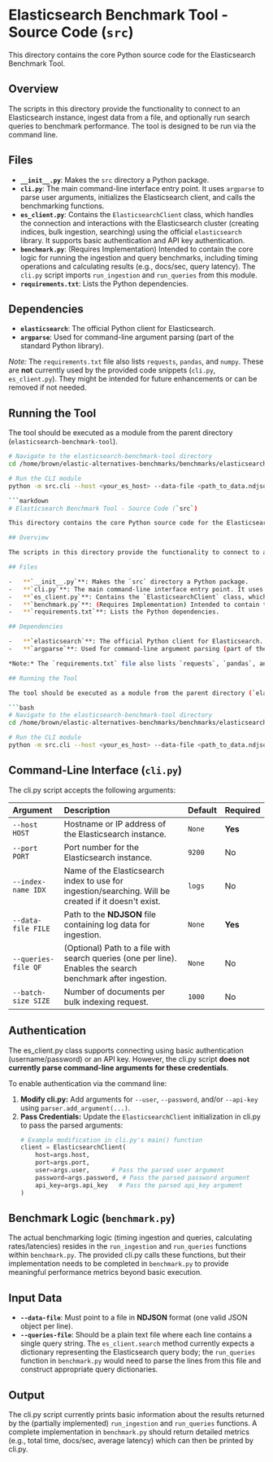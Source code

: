 # Elasticsearch Benchmark Tool - Source Code (`src`)

This directory contains the core Python source code for the Elasticsearch Benchmark Tool.

## Overview

The scripts in this directory provide the functionality to connect to an Elasticsearch instance, ingest data from a file, and optionally run search queries to benchmark performance. The tool is designed to be run via the command line.

## Files

-   **`__init__.py`**: Makes the `src` directory a Python package.
-   **`cli.py`**: The main command-line interface entry point. It uses `argparse` to parse user arguments, initializes the Elasticsearch client, and calls the benchmarking functions.
-   **`es_client.py`**: Contains the `ElasticsearchClient` class, which handles the connection and interactions with the Elasticsearch cluster (creating indices, bulk ingestion, searching) using the official `elasticsearch` library. It supports basic authentication and API key authentication.
-   **`benchmark.py`**: (Requires Implementation) Intended to contain the core logic for running the ingestion and query benchmarks, including timing operations and calculating results (e.g., docs/sec, query latency). The `cli.py` script imports `run_ingestion` and `run_queries` from this module.
-   **`requirements.txt`**: Lists the Python dependencies.

## Dependencies

-   **`elasticsearch`**: The official Python client for Elasticsearch.
-   **`argparse`**: Used for command-line argument parsing (part of the standard Python library).

*Note:* The `requirements.txt` file also lists `requests`, `pandas`, and `numpy`. These are **not** currently used by the provided code snippets (`cli.py`, `es_client.py`). They might be intended for future enhancements or can be removed if not needed.

## Running the Tool

The tool should be executed as a module from the parent directory (`elasticsearch-benchmark-tool`).

```bash
# Navigate to the elasticsearch-benchmark-tool directory
cd /home/brown/elastic-alternatives-benchmarks/benchmarks/elasticsearch-benchmark-tool

# Run the CLI module
python -m src.cli --host <your_es_host> --data-file <path_to_data.ndjson> [options]

```markdown
# Elasticsearch Benchmark Tool - Source Code (`src`)

This directory contains the core Python source code for the Elasticsearch Benchmark Tool.

## Overview

The scripts in this directory provide the functionality to connect to an Elasticsearch instance, ingest data from a file, and optionally run search queries to benchmark performance. The tool is designed to be run via the command line.

## Files

-   **`__init__.py`**: Makes the `src` directory a Python package.
-   **`cli.py`**: The main command-line interface entry point. It uses `argparse` to parse user arguments, initializes the Elasticsearch client, and calls the benchmarking functions.
-   **`es_client.py`**: Contains the `ElasticsearchClient` class, which handles the connection and interactions with the Elasticsearch cluster (creating indices, bulk ingestion, searching) using the official `elasticsearch` library. It supports basic authentication and API key authentication.
-   **`benchmark.py`**: (Requires Implementation) Intended to contain the core logic for running the ingestion and query benchmarks, including timing operations and calculating results (e.g., docs/sec, query latency). The `cli.py` script imports `run_ingestion` and `run_queries` from this module.
-   **`requirements.txt`**: Lists the Python dependencies.

## Dependencies

-   **`elasticsearch`**: The official Python client for Elasticsearch.
-   **`argparse`**: Used for command-line argument parsing (part of the standard Python library).

*Note:* The `requirements.txt` file also lists `requests`, `pandas`, and `numpy`. These are **not** currently used by the provided code snippets (`cli.py`, `es_client.py`). They might be intended for future enhancements or can be removed if not needed.

## Running the Tool

The tool should be executed as a module from the parent directory (`elasticsearch-benchmark-tool`).

```bash
# Navigate to the elasticsearch-benchmark-tool directory
cd /home/brown/elastic-alternatives-benchmarks/benchmarks/elasticsearch-benchmark-tool

# Run the CLI module
python -m src.cli --host <your_es_host> --data-file <path_to_data.ndjson> [options]
```

## Command-Line Interface (`cli.py`)

The cli.py script accepts the following arguments:

| Argument           | Description                                                                                                | Default         | Required |
| :----------------- | :--------------------------------------------------------------------------------------------------------- | :-------------- | :------- |
| `--host HOST`      | Hostname or IP address of the Elasticsearch instance.                                                      | `None`          | **Yes**  |
| `--port PORT`      | Port number for the Elasticsearch instance.                                                                | `9200`          | No       |
| `--index-name IDX` | Name of the Elasticsearch index to use for ingestion/searching. Will be created if it doesn't exist.       | `logs`          | No       |
| `--data-file FILE` | Path to the **NDJSON** file containing log data for ingestion.                                             | `None`          | **Yes**  |
| `--queries-file QF`| (Optional) Path to a file with search queries (one per line). Enables the search benchmark after ingestion. | `None`          | No       |
| `--batch-size SIZE`| Number of documents per bulk indexing request.                                                             | `1000`          | No       |

## Authentication

The es_client.py class supports connecting using basic authentication (username/password) or an API key. However, the cli.py script **does not currently parse command-line arguments for these credentials**.

To enable authentication via the command line:

1.  **Modify cli.py:** Add arguments for `--user`, `--password`, and/or `--api-key` using `parser.add_argument(...)`.
2.  **Pass Credentials:** Update the `ElasticsearchClient` initialization in cli.py to pass the parsed arguments:
    ```python
    # Example modification in cli.py's main() function
    client = ElasticsearchClient(
        host=args.host,
        port=args.port,
        user=args.user,      # Pass the parsed user argument
        password=args.password, # Pass the parsed password argument
        api_key=args.api_key   # Pass the parsed api_key argument
    )
    ```

## Benchmark Logic (`benchmark.py`)

The actual benchmarking logic (timing ingestion and queries, calculating rates/latencies) resides in the `run_ingestion` and `run_queries` functions within `benchmark.py`. The provided cli.py calls these functions, but their implementation needs to be completed in `benchmark.py` to provide meaningful performance metrics beyond basic execution.

## Input Data

-   **`--data-file`**: Must point to a file in **NDJSON** format (one valid JSON object per line).
-   **`--queries-file`**: Should be a plain text file where each line contains a single query string. The `es_client.search` method currently expects a dictionary representing the Elasticsearch query body; the `run_queries` function in `benchmark.py` would need to parse the lines from this file and construct appropriate query dictionaries.

## Output

The cli.py script currently prints basic information about the results returned by the (partially implemented) `run_ingestion` and `run_queries` functions. A complete implementation in `benchmark.py` should return detailed metrics (e.g., total time, docs/sec, average latency) which can then be printed by cli.py.
